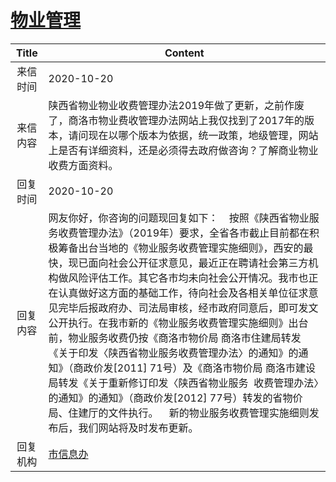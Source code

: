 # [物业管理](http://www.shangluo.gov.cn/zmhd/ldxxxx.jsp?urltype=leadermail.LeaderMailContentUrl&wbtreeid=1112&leadermailid=6542)

| Title |                                                                                                                                                                                                         Content                                                                                                                                                                                                          |
|:-----:|--------------------------------------------------------------------------------------------------------------------------------------------------------------------------------------------------------------------------------------------------------------------------------------------------------------------------------------------------------------------------------------------------------------------------|
| 来信时间  | 2020-10-20                                                                                                                                                                                                                                                                                                                                                                                                               |
| 来信内容  | 陕西省物业物业收费管理办法2019年做了更新，之前作废了，商洛市物业费收管理办法网站上我仅找到了2017年的版本，请问现在以哪个版本为依据，统一政策，地级管理，网站上是否有详细资料，还是必须得去政府做咨询？了解商业物业收费方面资料。                                                                                                                                                                                                                                                                                                     |
| 回复时间  | 2020-10-20                                                                                                                                                                                                                                                                                                                                                                                                               |
| 回复内容  | 网友你好，你咨询的问题现回复如下：    按照《陕西省物业服务收费管理办法》（2019年）要求，全省各市截止目前都在积极筹备出台当地的《物业服务收费管理实施细则》，西安的最快，现已面向社会公开征求意见，最近正在聘请社会第三方机构做风险评估工作。其它各市均未向社会公开情况。我市也正在认真做好这方面的基础工作，待向社会及各相关单位征求意见完毕后报政府办、司法局审核，经市政府同意后，即可发文公开执行。在我市新的《物业服务收费管理实施细则》出台前，物业服务收费仍按《商洛市物价局 商洛市住建局转发《关于印发〈陕西省物业服务收费管理办法〉的通知》的通知》（商政价发[2011] 71号）及《商洛市物价局 商洛市建设局转发《关于重新修订印发〈陕西省物业服务  收费管理办法〉的通知》的通知》（商政价发[2012] 77号）转发的省物价局、住建厅的文件执行。    新的物业服务收费管理实施细则发布后，我们网站将及时发布更新。 |
| 回复机构  | [市信息办](../../category/agencies/市信息办.md)                                                                                                                                                                                                                                                                                                                                                                                  |